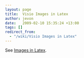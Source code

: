```yaml
---
layout: page
title:  Visio Images in Latex
author: jevon
date:   2009-02-10 15:35:24 +13:00
tags: []
redirect_from:
  - "/wiki/Visio Images in Latex"
---
```


See [Images in Latex](images-in-Latex.md).
